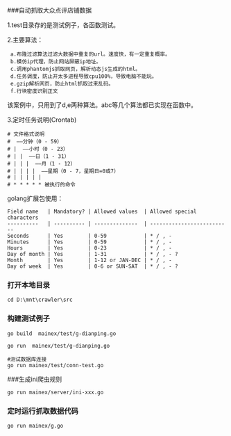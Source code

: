 ###自动抓取大众点评店铺数据

1.test目录存的是测试例子，各函数测试。

2.主要算法：

     a.布隆过滤算法过滤大数据中重复的url。速度快，有一定重复概率。
     b.模仿ip代理，防止网站屏蔽ip地址。
     c.调用phantomjs抓取网页，解析动态js生成的html。
     d.任务调度，防止开太多进程导致cpu100%，导致电脑不能玩。
     e.gzip解析网页，防止html抓取过来乱码。
     f.行块密度识别正文

该案例中，只用到了d,e两种算法。abc等几个算法都已实现在函数中。


3.定时任务说明(Crontab)


	# 文件格式说明
	#  ——分钟（0 - 59）
	# |  ——小时（0 - 23）
	# | |  ——日（1 - 31）
	# | | |  ——月（1 - 12）
	# | | | |  ——星期（0 - 7，星期日=0或7）
	# | | | | |
	# * * * * * 被执行的命令

golang扩展包使用：

	Field name   | Mandatory? | Allowed values  | Allowed special characters
	----------   | ---------- | --------------  | --------------------------
	Seconds      | Yes        | 0-59            | * / , -
	Minutes      | Yes        | 0-59            | * / , -
	Hours        | Yes        | 0-23            | * / , -
	Day of month | Yes        | 1-31            | * / , - ?
	Month        | Yes        | 1-12 or JAN-DEC | * / , -
	Day of week  | Yes        | 0-6 or SUN-SAT  | * / , - ?


### 打开本地目录

    cd D:\mnt\crawler\src

### 构建测试例子

    go build  mainex/test/g-dianping.go

    go run  mainex/test/g-dianping.go
	
	#测试数据库连接
    go run mainex/test/conn-test.go


###生成ini爬虫规则

    go run mainex/server/ini-xxx.go

### 定时运行抓取数据代码

    go run mainex/g.go

